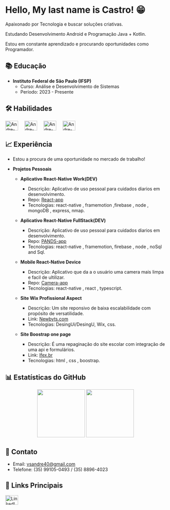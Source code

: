 # Hello, My last name is Castro! 😁

Apaixonado por Tecnologia e buscar soluções criativas.

Estudando Desenvolvimento Android e Programação Java + Kotlin.

Estou em constante aprendizado e procurando oportunidades como Programador.

## 📚 Educação

- **Instituto Federal de São Paulo (IFSP)**
  - Curso: Análise e Desenvolvimento de Sistemas
  - Período: 2023 - Presente

## 🛠 Habilidades

<div style="display: flex; flex-direction: row; gap: 20px;">
    <img align="center" alt="Andre-Java" height="30" width="40" src="https://icongr.am/devicon/java-plain.svg?size=128&color=be1e1e" />
    <img align="center" alt="Andre-Node" height="30" width="40" src="https://icongr.am/devicon/nodejs-original.svg?size=128&color=currentColor" />
    <img align="center" alt="Andre-React" height="30" width="40" src="https://icongr.am/devicon/react-original.svg?size=128&color=currentColor" />
    <img align="center" alt="Andre-Typescript" height="30" width="40" src="https://icongr.am/devicon/typescript-plain.svg?size=128&color=currentColor" />
</div>

## 📈 Experiência

- Estou a procura de uma oportunidade no mercado de trabalho!

- **Projetos Pessoais**
  - **Aplicativo React-Native Work(DEV)**
    - Descrição: Aplicativo de uso pessoal para cuidados diarios em desenvolvimento.
    - Repo: [React-app](https://github.com/AndreVsc/ReactApp)
    - Tecnologias: react-native , framemotion ,firebase , node , mongoDB , express, nmap.

  - **Aplicativo React-Native FullStack(DEV)**
    - Descrição: Aplicativo de uso pessoal para cuidados diarios em desenvolvimento.
    - Repo: [PANDS-app](https://github.com/AndreVsc/ReactApp)
    - Tecnologias: react-native , framemotion, firebase , node , noSql and Sql.
   
  - **Mobile React-Native Device**
    - Descrição: Aplicativo que da a o usuário uma camera mais limpa e facil de ultilizar.
    - Repo: [Camera-app](https://github.com/AndreVsc/react-native-expo-camera-legacy-experence)
    - Tecnologias: react-native , react , typescript.
   
  - **Site Wix Profissional Aspect**
    - Descrição: Um site reponsivo de baixa escalabilidade com propósito de versatilidade.
    - Link: [Newbyts.com](https://newbyts.wixsite.com/newbyts)
    - Tecnologias: DesingUi/DesingU, Wix, css.
   
  - **Site Boostrap one page**
    - Descrição: É uma repaginação do site escolar com integração de uma api e formulários.
    - Link: [Ifex.br](https://andrevsc.github.io/ifex/)
    - Tecnologias: html , css , boostrap.

## 📊 Estatísticas do GitHub

<div align="center">
    <img height="150em" src="https://github-readme-stats.vercel.app/api/?username=AndreVsc&layout=compact&show_icons=true&theme=transparent&count_private=true&hide=contribs&hide_title=true">
    <img height="150em" src="https://github-readme-stats.vercel.app/api/top-langs/?username=AndreVsc&layout=compact&langs_count=7&theme=transparent&count_private=true"/>
  </div>

## 📧 Contato

- Email: [vsandre40@gmail.com](mailto:vsandre40@gmail.com)
- Telefone: (35) 99105-0493 / (35) 8896-4023

## 🔗 Links Principais

<div style="display: flex; flex-direction: row; gap: 20px;">
    <a href="https://www.linkedin.com/in/andre-victor-castro/" target="_blank">
        <img align="center" alt="LinkedIn" height="30" width="40" src="https://icongr.am/simple/linkedin.svg?size=128&color=4556d3&colored=false" />
    </a>
</div>
